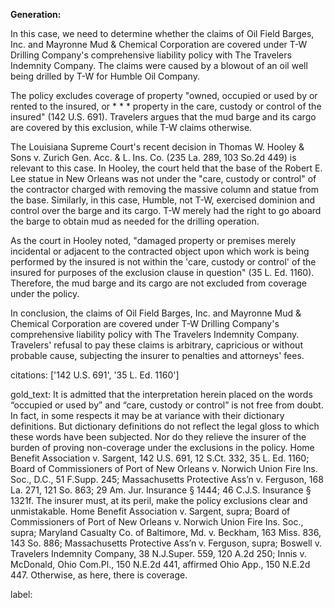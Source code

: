 **Generation:**



In this case, we need to determine whether the claims of Oil Field Barges, Inc. and Mayronne Mud & Chemical Corporation are covered under T-W Drilling Company's comprehensive liability policy with The Travelers Indemnity Company. The claims were caused by a blowout of an oil well being drilled by T-W for Humble Oil Company.

The policy excludes coverage of property "owned, occupied or used by or rented to the insured, or * * * property in the care, custody or control of the insured" (142 U.S. 691). Travelers argues that the mud barge and its cargo are covered by this exclusion, while T-W claims otherwise.

The Louisiana Supreme Court's recent decision in Thomas W. Hooley & Sons v. Zurich Gen. Acc. & L. Ins. Co. (235 La. 289, 103 So.2d 449) is relevant to this case. In Hooley, the court held that the base of the Robert E. Lee statue in New Orleans was not under the "care, custody or control" of the contractor charged with removing the massive column and statue from the base. Similarly, in this case, Humble, not T-W, exercised dominion and control over the barge and its cargo. T-W merely had the right to go aboard the barge to obtain mud as needed for the drilling operation.

As the court in Hooley noted, "damaged property or premises merely incidental or adjacent to the contracted object upon which work is being performed by the insured is not within the 'care, custody or control' of the insured for purposes of the exclusion clause in question" (35 L. Ed. 1160). Therefore, the mud barge and its cargo are not excluded from coverage under the policy.

In conclusion, the claims of Oil Field Barges, Inc. and Mayronne Mud & Chemical Corporation are covered under T-W Drilling Company's comprehensive liability policy with The Travelers Indemnity Company. Travelers' refusal to pay these claims is arbitrary, capricious or without probable cause, subjecting the insurer to penalties and attorneys' fees.



citations: ['142 U.S. 691', '35 L. Ed. 1160']

gold_text: It is admitted that the interpretation herein placed on the words “occupied or used by” and “care, custody or control” is not free from doubt. In fact, in some respects it may be at variance with their dictionary definitions. But dictionary definitions do not reflect the legal gloss to which these words have been subjected. Nor do they relieve the insurer of the burden of proving non-coverage under the exclusions in the policy. Home Benefit Association v. Sargent, 142 U.S. 691, 12 S.Ct. 332, 35 L. Ed. 1160; Board of Commissioners of Port of New Orleans v. Norwich Union Fire Ins. Soc., D.C., 51 F.Supp. 245; Massachusetts Protective Ass’n v. Ferguson, 168 La. 271, 121 So. 863; 29 Am. Jur. Insurance § 1444; 46 C.J.S. Insurance § 1321f. The insurer must, at its peril, make the policy exclusions clear and unmistakable. Home Benefit Association v. Sargent, supra; Board of Commissioners of Port of New Orleans v. Norwich Union Fire Ins. Soc., supra; Maryland Casualty Co. of Baltimore, Md. v. Beckham, 163 Miss. 836, 143 So. 886; Massachusetts Protective Ass’n v. Ferguson, supra; Boswell v. Travelers Indemnity Company, 38 N.J.Super. 559, 120 A.2d 250; Innis v. McDonald, Ohio Com.Pl., 150 N.E.2d 441, affirmed Ohio App., 150 N.E.2d 447. Otherwise, as here, there is coverage.

label: 
